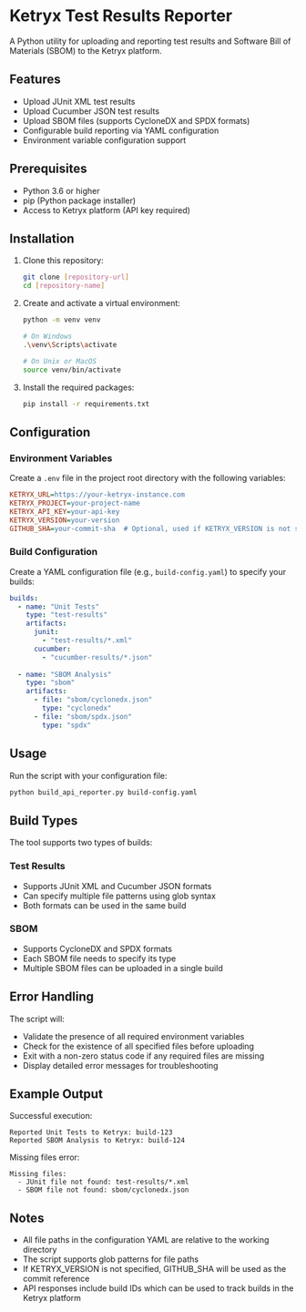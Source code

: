 # Ketryx Test Results Reporter

A Python utility for uploading and reporting test results and Software Bill of Materials (SBOM) to the Ketryx platform.

## Features

- Upload JUnit XML test results
- Upload Cucumber JSON test results
- Upload SBOM files (supports CycloneDX and SPDX formats)
- Configurable build reporting via YAML configuration
- Environment variable configuration support

## Prerequisites

- Python 3.6 or higher
- pip (Python package installer)
- Access to Ketryx platform (API key required)

## Installation

1. Clone this repository:
   ```bash
   git clone [repository-url]
   cd [repository-name]
   ```

2. Create and activate a virtual environment:
   ```bash
   python -m venv venv
   
   # On Windows
   .\venv\Scripts\activate
   
   # On Unix or MacOS
   source venv/bin/activate
   ```

3. Install the required packages:
   ```bash
   pip install -r requirements.txt
   ```

## Configuration

### Environment Variables

Create a `.env` file in the project root directory with the following variables:

```ini
KETRYX_URL=https://your-ketryx-instance.com
KETRYX_PROJECT=your-project-name
KETRYX_API_KEY=your-api-key
KETRYX_VERSION=your-version
GITHUB_SHA=your-commit-sha  # Optional, used if KETRYX_VERSION is not set
```

### Build Configuration

Create a YAML configuration file (e.g., `build-config.yaml`) to specify your builds:

```yaml
builds:
  - name: "Unit Tests"
    type: "test-results"
    artifacts:
      junit:
        - "test-results/*.xml"
      cucumber:
        - "cucumber-results/*.json"
  
  - name: "SBOM Analysis"
    type: "sbom"
    artifacts:
      - file: "sbom/cyclonedx.json"
        type: "cyclonedx"
      - file: "sbom/spdx.json"
        type: "spdx"
```

## Usage

Run the script with your configuration file:

```bash
python build_api_reporter.py build-config.yaml
```

## Build Types

The tool supports two types of builds:

### Test Results
- Supports JUnit XML and Cucumber JSON formats
- Can specify multiple file patterns using glob syntax
- Both formats can be used in the same build

### SBOM
- Supports CycloneDX and SPDX formats
- Each SBOM file needs to specify its type
- Multiple SBOM files can be uploaded in a single build

## Error Handling

The script will:
- Validate the presence of all required environment variables
- Check for the existence of all specified files before uploading
- Exit with a non-zero status code if any required files are missing
- Display detailed error messages for troubleshooting

## Example Output

Successful execution:
```
Reported Unit Tests to Ketryx: build-123
Reported SBOM Analysis to Ketryx: build-124
```

Missing files error:
```
Missing files:
  - JUnit file not found: test-results/*.xml
  - SBOM file not found: sbom/cyclonedx.json
```

## Notes

- All file paths in the configuration YAML are relative to the working directory
- The script supports glob patterns for file paths
- If KETRYX_VERSION is not specified, GITHUB_SHA will be used as the commit reference
- API responses include build IDs which can be used to track builds in the Ketryx platform